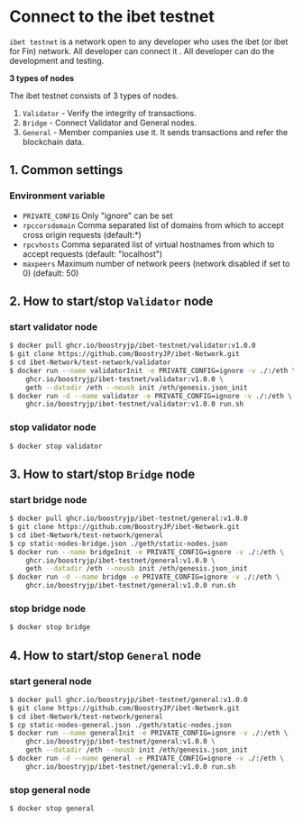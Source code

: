 # Connect to the ibet testnet

`ibet testnet` is a network open to any developer who uses the ibet (or ibet for Fin) network.
All developer can connect it . 
All developer can do the development and testing.

**3 types of nodes**

The ibet testnet consists of 3 types of nodes.

1. `Validator` - Verify the integrity of transactions.  
2. `Bridge` - Connect Validator and General nodes.  
3. `General` - Member companies use it. It sends transactions and refer the blockchain data.  

## 1. Common settings

### Environment variable

* `PRIVATE_CONFIG` Only "ignore" can be set  
* `rpccorsdomain` Comma separated list of domains from which to accept cross origin requests (default:*)  
* `rpcvhosts` Comma separated list of virtual hostnames from which to accept requests (default: "localhost")  
* `maxpeers` Maximum number of network peers (network disabled if set to 0) (default: 50)  

## 2. How to start/stop `Validator` node

### start validator node 

```bash
$ docker pull ghcr.io/boostryjp/ibet-testnet/validator:v1.0.0
$ git clone https://github.com/BoostryJP/ibet-Network.git
$ cd ibet-Network/test-network/validator
$ docker run --name validatorInit -e PRIVATE_CONFIG=ignore -v ./:/eth \
    ghcr.io/boostryjp/ibet-testnet/validator:v1.0.0 \
    geth --datadir /eth --nousb init /eth/genesis.json_init
$ docker run -d --name validator -e PRIVATE_CONFIG=ignore -v ./:/eth \
    ghcr.io/boostryjp/ibet-testnet/validator:v1.0.0 run.sh 
```

### stop validator node 

```bash
$ docker stop validator
```

## 3. How to start/stop `Bridge` node

### start bridge node

```bash
$ docker pull ghcr.io/boostryjp/ibet-testnet/general:v1.0.0
$ git clone https://github.com/BoostryJP/ibet-Network.git
$ cd ibet-Network/test-network/general
$ cp static-nodes-bridge.json ./geth/static-nodes.json
$ docker run --name bridgeInit -e PRIVATE_CONFIG=ignore -v ./:/eth \
    ghcr.io/boostryjp/ibet-testnet/general:v1.0.0 \
    geth --datadir /eth --nousb init /eth/genesis.json_init
$ docker run -d --name bridge -e PRIVATE_CONFIG=ignore -v ./:/eth \
    ghcr.io/boostryjp/ibet-testnet/general:v1.0.0 run.sh 
```

### stop bridge node 

```bash
$ docker stop bridge
```

## 4. How to start/stop `General` node

### start general node

```bash
$ docker pull ghcr.io/boostryjp/ibet-testnet/general:v1.0.0
$ git clone https://github.com/BoostryJP/ibet-Network.git
$ cd ibet-Network/test-network/general
$ cp static-nodes-general.json ./geth/static-nodes.json
$ docker run --name generalInit -e PRIVATE_CONFIG=ignore -v ./:/eth \
    ghcr.io/boostryjp/ibet-testnet/general:v1.0.0 \
    geth --datadir /eth --nousb init /eth/genesis.json_init
$ docker run -d --name general -e PRIVATE_CONFIG=ignore -v ./:/eth \
    ghcr.io/boostryjp/ibet-testnet/general:v1.0.0 run.sh 
```

### stop general node 

```bash
$ docker stop general
```

